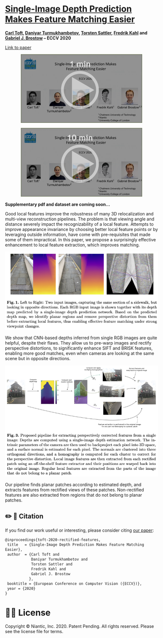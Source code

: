 # [Single-Image Depth Prediction Makes Feature Matching Easier](https://arxiv.org/abs/)

**[Carl Toft](https://scholar.google.com/citations?hl=en&user=vvgmWA0AAAAJ&view_op=list_works&sortby=pubdate), [Daniyar Turmukhambetov](http://dantkz.github.io/about), [Torsten Sattler](https://scholar.google.com/citations?user=jzx6_ZIAAAAJ&hl=en), [Fredrik Kahl](http://www.maths.lth.se/matematiklth/personal/fredrik/) and [Gabriel J. Brostow](http://www0.cs.ucl.ac.uk/staff/g.brostow/) – ECCV 2020**


[Link to paper](https://arxiv.org/abs/)  
  

<p align="center">
  <a href="https://storage.googleapis.com/niantic-lon-static/research/rectified-features/short-video.mp4">
  <img src="assets/1min.png" alt="1 minute ECCV presentation video link" width="400">
  </a>
</p>


<p align="center">
  <a href="https://storage.googleapis.com/niantic-lon-static/research/rectified-features/long-video.mp4">
  <img src="assets/10min.png" alt="10 minute ECCV presentation video link" width="400">
  </a>
</p>


**Supplementary pdf and dataset are coming soon...**  


Good local features improve the robustness of many 3D relocalization and multi-view reconstruction pipelines. The problem is that viewing angle and distance severely impact the recognizability of a local feature. Attempts to improve appearance invariance by choosing better local feature points or by leveraging outside information, have come with pre-requisites that made some of them impractical. In this paper, we propose a surprisingly effective enhancement to local feature extraction, which improves matching.

<p align="center">
  <img src="assets/teaser.png" alt="We use single-image depth estimation to account for perspective distortion when extracting local features" width="600" />
</p>

We show that CNN-based depths inferred from single RGB images are quite helpful, despite their flaws. They allow us to pre-warp images and rectify perspective distortions, to significantly enhance SIFT and BRISK features, enabling more good matches, even when cameras are looking at the same scene but in opposite directions.

<p align="center">
  <img src="assets/pipeline.png" alt="Our pipeline" width="600" />
</p>

Our pipeline finds planar patches according to estimated depth, and extracts features from rectified views of these patches. Non-rectified features are also extracted from regions that do not belong to planar patches.

## ✏️ 📄 Citation

If you find our work useful or interesting, please consider citing [our paper](https://arxiv.org/abs/):

```
@inproceedings{toft-2020-rectified-features,
 title   = {Single-Image Depth Prediction Makes Feature Matching Easier},
 author  = {Carl Toft and
            Daniyar Turmukhambetov and
            Torsten Sattler and
            Fredrik Kahl and
            Gabriel J. Brostow
           },
 booktitle = {European Conference on Computer Vision ({ECCV})},
 year = {2020}
}
```


# 👩‍⚖️ License
Copyright © Niantic, Inc. 2020. Patent Pending. All rights reserved. Please see the license file for terms.

